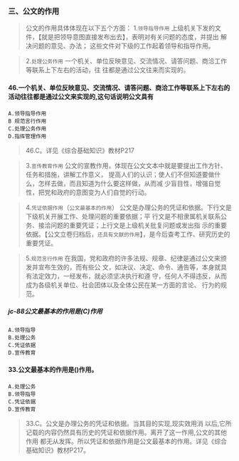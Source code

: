### 三、公文的作用
>   公文的作用具体体现在以下五个方面：
    1.`领导指导作用`
        上级机关下发的文件，【就是把领导意图直接发布出去】，表明对有关问题的态度，并提出
        解决问题的意见、办法；
        这些文件对下级的工作起着领导和指导作用。
        
>   2.`处理公务作用`
        一个机关、单位反映意见、交流情况、请答问题、商洽工作等联系上下左右的活动，往
        往都是通过公文往来而实现的。

#### 46.一个机关、单位反映意见、交流情况、请答问题、商洽工作等联系上下左右的活动往往都是通过公文来实现的,这句话说明公文具有
    A.领导指导作用
    B 规范言行作用
    C.处理公务作用
    D.指挥管理作用
>   46.C。详见《综合基础知识》教材P217
        
>   3.`宣传教育作用`
        公文的宣教作用，体现在公文文本中就是要提出工作方针、任务和措施，讲解工作意义，
        提高人们的认识；使人们不但知道要做什么，怎样去做，而且知道为什么要这样做，从而减
        少盲目性，增强自觉性，把党和政府的意图变为人们自觉的行动。
        
>   4.`凭证依据作用`（`公文最基本的作用`）
        公文是办理公务的凭证和依据。下行文是下级机关开展工作、处理问题的重要依据；平
        行文是不相隶属机关联系公务、接洽问题的重要凭证；上行文是上级机关批复问题或发出指
        示的重要依据。【公文立卷归档后，`还具有文献的作用`】，是今后查考工作、研究历史的重要凭证。
        
>   5.`规范言行作用`
        在我国，党和政府的许多法规、规章、纪律是通过公文来颁发并宣布生效的，而有些公
        文，如决议、决定、命令、通告等，本身就具有法定效力，一经发布，就必须坚决执行和遵
        守，任何人不得违反，从而成为各级机关单位、社会团体以及全体公民在某一方面的言论、
        行为的规范。


##### jc-88公文最基本的作用是(C)作用
    A.领导指导
    B.处理公务
    C.凭证依据
    D.宣传教育

#### 33.公文最基本的作用是()作用。
    A.处理公务
    B.领导指导
    C.凭证依据
    D.宣传教育
>   33.C。公文是办理公务的凭证和依据。当其目的实现,现实效用消
    以后,它所记载的内容仍然具有历史的凭证和依据作用。离开了这一作用,公文的其他作用
    都无从发挥。所以凭证和依据作用是公文最基本的作用。详见《综合基础知识》教材P217。









































    